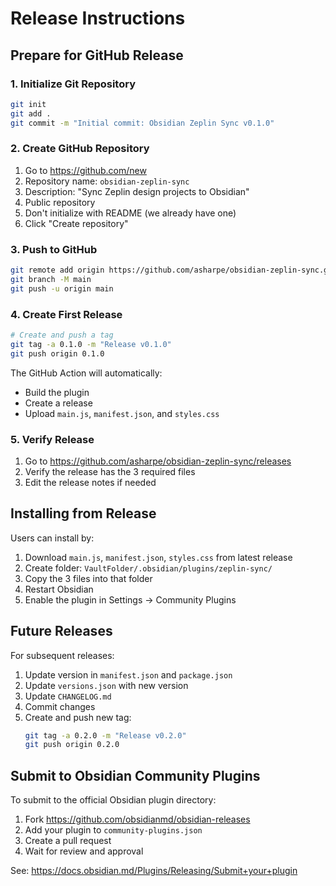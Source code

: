 # Release Instructions

## Prepare for GitHub Release

### 1. Initialize Git Repository
```bash
git init
git add .
git commit -m "Initial commit: Obsidian Zeplin Sync v0.1.0"
```

### 2. Create GitHub Repository
1. Go to https://github.com/new
2. Repository name: `obsidian-zeplin-sync`
3. Description: "Sync Zeplin design projects to Obsidian"
4. Public repository
5. Don't initialize with README (we already have one)
6. Click "Create repository"

### 3. Push to GitHub
```bash
git remote add origin https://github.com/asharpe/obsidian-zeplin-sync.git
git branch -M main
git push -u origin main
```

### 4. Create First Release
```bash
# Create and push a tag
git tag -a 0.1.0 -m "Release v0.1.0"
git push origin 0.1.0
```

The GitHub Action will automatically:
- Build the plugin
- Create a release
- Upload `main.js`, `manifest.json`, and `styles.css`

### 5. Verify Release
1. Go to https://github.com/asharpe/obsidian-zeplin-sync/releases
2. Verify the release has the 3 required files
3. Edit the release notes if needed

## Installing from Release

Users can install by:
1. Download `main.js`, `manifest.json`, `styles.css` from latest release
2. Create folder: `VaultFolder/.obsidian/plugins/zeplin-sync/`
3. Copy the 3 files into that folder
4. Restart Obsidian
5. Enable the plugin in Settings → Community Plugins

## Future Releases

For subsequent releases:
1. Update version in `manifest.json` and `package.json`
2. Update `versions.json` with new version
3. Update `CHANGELOG.md`
4. Commit changes
5. Create and push new tag:
   ```bash
   git tag -a 0.2.0 -m "Release v0.2.0"
   git push origin 0.2.0
   ```

## Submit to Obsidian Community Plugins

To submit to the official Obsidian plugin directory:
1. Fork https://github.com/obsidianmd/obsidian-releases
2. Add your plugin to `community-plugins.json`
3. Create a pull request
4. Wait for review and approval

See: https://docs.obsidian.md/Plugins/Releasing/Submit+your+plugin
